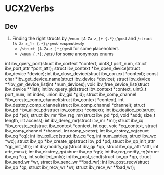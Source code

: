 # UCX2Verbs

## Dev
1. Finding the right structs by `/enum [A-Za-z_]+ {.*};/gmsU` and `/struct [A-Za-z_]+ {.*};/gmsU` respectively
   - `/struct [A-Za-z_]+;/gmsU` for some placeholders
   - `/enum {.*};/gmsU` for some anonymous enums

int ibv_query_port(struct ibv_context *context, uint8_t port_num, struct ibv_port_attr *port_attr);
struct ibv_context *ibv_open_device(struct ibv_device *device);
int ibv_close_device(struct ibv_context *context);
const char *ibv_get_device_name(struct ibv_device *device);
struct ibv_device **ibv_get_device_list(int *num_devices);
void ibv_free_device_list(struct ibv_device **list);
int ibv_query_gid(struct ibv_context *context, uint8_t port_num, int index, union ibv_gid *gid);
struct ibv_comp_channel *ibv_create_comp_channel(struct ibv_context *context);
int ibv_destroy_comp_channel(struct ibv_comp_channel *channel);
struct ibv_pd *ibv_alloc_pd(struct ibv_context *context);
int ibv_dealloc_pd(struct ibv_pd *pd);
struct ibv_mr *ibv_reg_mr(struct ibv_pd *pd, void *addr, size_t length, int access);
int ibv_dereg_mr(struct ibv_mr *mr);
struct ibv_cq *ibv_create_cq(struct ibv_context *context, int cqe, void *cq_context, struct ibv_comp_channel *channel, int comp_vector);
int ibv_destroy_cq(struct ibv_cq *cq);
int ibv_poll_cq(struct ibv_cq *cq, int num_entries,
struct ibv_wc *wc);
struct ibv_qp *ibv_create_qp(struct ibv_pd *pd, struct ibv_qp_init_attr *qp_init_attr);
int ibv_modify_qp(struct ibv_qp *qp, struct ibv_qp_attr *attr, int attr_mask);
int ibv_destroy_qp(struct ibv_qp *qp);
int ibv_req_notify_cq(struct ibv_cq *cq, int solicited_only);
int ibv_post_send(struct ibv_qp *qp, struct ibv_send_wr *wr, struct ibv_send_wr **bad_wr);
int ibv_post_recv(struct ibv_qp *qp, struct ibv_recv_wr *wr, struct ibv_recv_wr **bad_wr);
